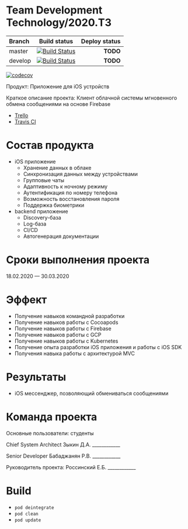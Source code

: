 # Team Development Technology/2020.Т3

| Branch  | Build status  | Deploy status|
|:-------------|:---------------:| -------------:|
| master       | [![Build Status](https://travis-ci.com/xeoza/TDT-iOS.svg?branch=master)](https://travis-ci.com/xeoza/TDT-iOS)| **TODO** |
| develop      | [![Build Status](https://travis-ci.com/xeoza/TDT-iOS.svg?branch=develop)](https://travis-ci.com/xeoza/TDT-iOS)| **TODO** |

[![codecov](https://codecov.io/gh/xeoza/tdt-ios/branch/master/graph/badge.svg)](https://codecov.io/gh/xeoza/tdt-ios)

Продукт: Приложение для iOS устройств

Краткое описание проекта: Клиент облачной системы мгновенного обмена сообщениями на основе Firebase

* [Trello](https://trello.com/b/5A3Gboak/tdt-sprint-board)
* [Travis CI](https://travis-ci.com/xeoza/TDT-iOS)

# Состав продукта
* iOS приложение
  * Хранение данных в облаке
  * Синхронизация данных между устройствами
  * Групповые чаты
  * Адаптивность к ночному режиму
  * Аутентификация по номеру телефона
  * Возможность восстановления пароля
  * Поддержка биометрики
* backend приложение
  * Discovery-база
  * Log-база
  * CI/CD
  * Автогенерация документации


# Сроки выполнения проекта
18.02.2020 — 30.03.2020

# Эффект 
* Получение навыков командной разработки
* Получение навыков работы с Cocoapods
* Получение навыков работы с Firebase 
* Получение навыков работы с GCP
* Получение навыков работы с Kubernetes
* Получение опыта разработки iOS приложения и работы с iOS SDK
* Получения навыка работы с архитектурой MVC

# Результаты
* iOS мессенджер, позволяющий обмениваться сообщениями

# Команда проекта
Основные пользователи: студенты

Chief System Architect      Зыкин Д.А.       ____________

Senior Developer       Бабаджанян Р.В.     ____________

Руководитель проекта: Россинский Е.Б.       ____________

# Build

* ```pod deintegrate```
* ```pod clean```
* ```pod update```
